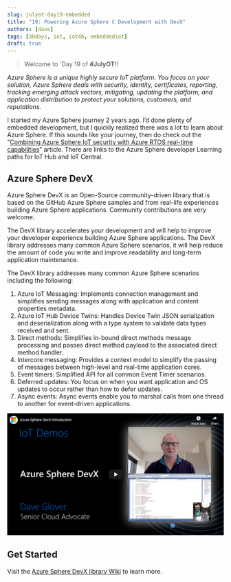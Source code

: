 ```yaml
---
slug: julyot-day19-embedded
title: "19: Powering Azure Sphere C Development with DevX"
authors: [dave]
tags: [30days, iot, iot4b, embeddediot]
draft: true
---
```


<head>
  <meta name="twitter:url" content="https://julyot.dev/blog/julyot-day19-embedded" />
  <meta name="twitter:title" content="Powering Azure Sphere C Development with DevX" />
  <meta name="twitter:description" content="Azure Sphere DevX is an Open-Source community-driven library that is based on the GitHub Azure Sphere samples and from real-life experiences building Azure Sphere applications." />
  <meta name="twitter:image" content="" />
  <meta name="twitter:card" content="summary_large_image" />
  <meta name="twitter:creator" content="@nitya" />
  <meta name="twitter:site" content="@AzureAdvocates" />
  <link rel="canonical" href="https://julyot.dev/blog/julyot-day19-embedded" />
</head>

> Welcome to `Day 19 of **#JulyOT**!!

_Azure Sphere is a unique highly secure IoT platform. You focus on your solution, Azure Sphere deals with security, identity, certificates, reporting, tracking emerging attack vectors, mitigating, updating the platform, and application distribution to protect your solutions, customers, and reputations._

I started my Azure Sphere journey 2 years ago. I’d done plenty of embedded development, but I quickly realized there was a lot to learn about Azure Sphere. If this sounds like your journey, then do check out the “[Combining Azure Sphere IoT security with Azure RTOS real-time capabilities](https://techcommunity.microsoft.com/t5/internet-of-things/combining-azure-sphere-iot-security-with-azure-rtos-real-time/ba-p/1992869)” article. There are links to the Azure Sphere developer Learning paths for IoT Hub and IoT Central.

## Azure Sphere DevX

Azure Sphere DevX is an Open-Source community-driven library that is based on the GitHub Azure Sphere samples and from real-life experiences building Azure Sphere applications. Community contributions are very welcome.

The DevX library accelerates your development and will help to improve your developer experience building Azure Sphere applications. The DevX library addresses many common Azure Sphere scenarios, it will help reduce the amount of code you write and improve readability and long-term application maintenance.

The DevX library addresses many common Azure Sphere scenarios including the following:

1. Azure IoT Messaging:
Implements connection management and simplifies sending messages along with application and content properties metadata.
1. Azure IoT Hub Device Twins:
Handles Device Twin JSON serialization and deserialization along with a type system to validate data types received and sent.
1. Direct methods:
Simplifies in-bound direct methods message processing and passes direct method payload to the associated direct method handler.
1. Intercore messaging:
Provides a context model to simplify the passing of messages between high-level and real-time application cores.
1. Event timers:
Simplified API for all common Event Timer scenarios.
1. Deferred updates:
You focus on when you want application and OS updates to occur rather than how to defer updates.
1. Async events:
Async events enable you to marshal calls from one thread to another for event-driven applications.

[![Click to play youtube introduction to Azure Sphere DevX](../static/img/png/youtube_cover.png)](https://youtu.be/rfXwEa-gMG8)

## Get Started

Visit the [Azure Sphere DevX library Wiki](https://github.com/Azure-Sphere-DevX/AzureSphereDevX.Examples/wiki) to learn more.
